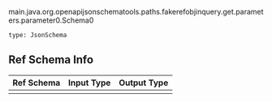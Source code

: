 main.java.org.openapijsonschematools.paths.fakerefobjinquery.get.parameters.parameter0.Schema0
```
type: JsonSchema
```

## Ref Schema Info
Ref Schema | Input Type | Output Type
---------- | ---------- | -----------
 |  | 
